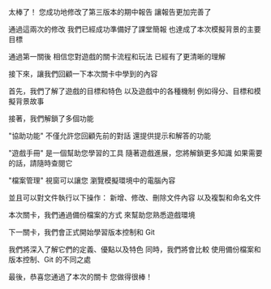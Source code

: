 太棒了！
您成功地修改了第三版本的期中報告
讓報告更加完善了

通過這兩次的修改
我們已經成功準備好了課堂簡報
也達成了本次模擬背景的主要目標

通過第一關後
相信您對遊戲的關卡流程和玩法
已經有了更清晰的理解

接下來，讓我們回顧一下本次關卡中學到的內容

首先，我們了解了遊戲的目標和特色
以及遊戲中的各種機制
例如得分、目標和模擬背景故事

接著，我們解鎖了多個功能

"協助功能" 不僅允許您回顧先前的對話
還提供提示和解答的功能

"遊戲手冊" 是一個幫助您學習的工具
隨著遊戲進展，您將解鎖更多知識
如果需要的話，請隨時查閱它

"檔案管理" 視窗可以讓您
瀏覽模擬環境中的電腦內容

並且可以對文件執行以下操作：
新增、修改、刪除文件內容
以及複製和命名文件

本次關卡，我們通過備份檔案的方式
來幫助您熟悉遊戲環境

下一關卡，我們會正式開始學習版本控制和 Git

我們將深入了解它們的定義、優點以及特色
同時，我們將會比較
使用備份檔案和版本控制、Git 的不同之處

最後，恭喜您通過了本次的關卡
您做得很棒！